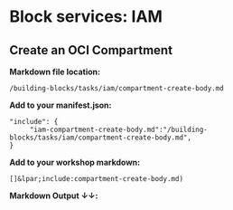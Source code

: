 # Block services: IAM
## Create an OCI Compartment
**Markdown file location:**
```
/building-blocks/tasks/iam/compartment-create-body.md
```

**Add to your manifest.json:**
```
"include": {
     "iam-compartment-create-body.md":"/building-blocks/tasks/iam/compartment-create-body.md",
}
```

**Add to your workshop markdown:**
```
[]&lpar;include:compartment-create-body.md)
```

**Markdown Output &#8595;&#8595;:**
 
[](include:iam-compartment-create-body.md)
 